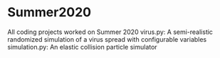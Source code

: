 # Summer2020
All coding projects worked on Summer 2020
virus.py: A semi-realistic randomized simulation of a virus spread with configurable variables
simulation.py: An elastic collision particle simulator 
